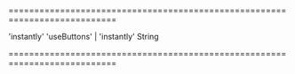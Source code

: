 ===========================================================================
<!--hidden--><!--/hidden-->
<!--default-->'instantly'<!--/default-->
<!--acceptValues-->'useButtons' | 'instantly'<!--/acceptValues-->
<!--type-->String<!--/type-->
===========================================================================

<!--shortDescription-->

<!--/shortDescription-->

<!--fullDescription-->

<!--/fullDescription-->